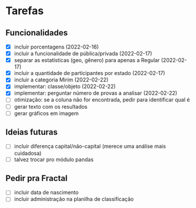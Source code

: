 # Tarefas

## Funcionalidades

- [x] incluir porcentagens (2022-02-16)
- [x] incluir a funcionalidade de pública/privada (2022-02-17)
- [x] separar as estatísticas (geo, gênero) para apenas a Regular (2022-02-17)
- [x] incluir a quantidade de participantes por estado (2022-02-17)
- [x] incluir a categoria Mirim (2022-02-22)
- [x] implementar: classe/objeto (2022-02-22)
- [x] implementar: perguntar número de provas a analisar (2022-02-22) 
- [ ] otimização: se a coluna não for encontrada, pedir para identificar qual é
- [ ] gerar texto com os resultados
- [ ] gerar gráficos em imagem

## Ideias futuras

- [ ] incluir diferença capital/não-capital (merece uma análise mais cuidadosa)
- [ ] talvez trocar pro módulo pandas

## Pedir pra Fractal 

- [ ] incluir data de nascimento
- [ ] incluir administração na planilha de classificação